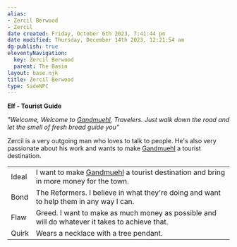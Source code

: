 ```yaml
---
alias:
- Zercil Berwood
- Zercil
date created: Friday, October 6th 2023, 7:41:44 pm
date modified: Thursday, December 14th 2023, 12:21:54 am
dg-publish: true
eleventyNavigation:
  key: Zercil Berwood
  parent: The Basin
layout: base.njk
title: Zercil Berwood
type: SideNPC
---
```


**Elf - Tourist Guide**

_"Welcome, Welcome to [Gandmuehl](/garden/%F0%9F%8C%90Worldbuilding%5CMaterial%20Plane%5C%F0%9F%8F%9E%EF%B8%8FThe%20Basin%5CRegions%5CGandmuel/Gandmuehl), Travelers. Just walk down the road and let the smell of fresh bread guide you"_

Zercil is a very outgoing man who loves to talk to people. He's also very passionate about his work and wants to make [Gandmuehl](/garden/%F0%9F%8C%90Worldbuilding%5CMaterial%20Plane%5C%F0%9F%8F%9E%EF%B8%8FThe%20Basin%5CRegions%5CGandmuel/Gandmuehl) a tourist destination.

|       |                                                                                                |
| -- | - |
| Ideal | I want to make [Gandmuehl](/garden/%F0%9F%8C%90Worldbuilding%5CMaterial%20Plane%5C%F0%9F%8F%9E%EF%B8%8FThe%20Basin%5CRegions%5CGandmuel/Gandmuehl) a tourist destination and bring in more money for the town.            |
| Bond  | The Reformers. I believe in what they're doing and want to help them in any way I can.         |
| Flaw  | Greed. I want to make as much money as possible and will do whatever it takes to achieve that. |
| Quirk | Wears a necklace with a tree pendant.                                                          |